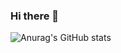 ### Hi there 👋

![Anurag's GitHub stats](https://github-readme-stats.vercel.app/api?username=justcallmesu)
